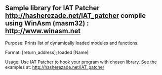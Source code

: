 Sample library for IAT Patcher
http://hasherezade.net/IAT_patcher
compile using WinAsm (masm32) : http://www.winasm.net
---
Purpose:
Prints list of dynamically loaded modules and functions. 

Format:
[return_address]; loaded [Name]

Usage:
Use IAT Patcher to hook your program with chosen library.
See the examples at: http://hasherezade.net/IAT_patcher

